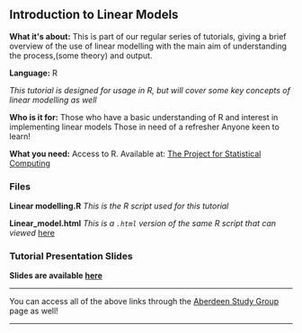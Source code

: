 ## Introduction to Linear Models 

**What it's about:**
This is part of our regular series of tutorials, giving a brief overview of the use of linear modelling with the main aim of understanding the process,(some theory) and output.

**Language:**
R

*This tutorial is designed for usage in R, but will cover some key concepts of linear modelling as well*

**Who is it for:**
Those who have a basic understanding of R and interest in implementing linear models
Those in need of a refresher
Anyone keen to learn!

**What you need:** Access to R. Available at: [The  Project for Statistical Computing](https://www.r-project.org/)

### Files

**Linear modelling.R**
*This is the R script used for this tutorial*

**Linear_model.html**
*This is a `.html` version of the same R script that can viewed* [here](http://htmlpreview.github.io/?https://github.com/AberdeenStudyGroup/studyGroup/blob/gh-pages/lessons/SG-T14-Linear%20Models%202019/Linear_model.html)

### Tutorial Presentation Slides

**Slides are available [here](https://docs.google.com/presentation/d/1U0kqVHngWSR7zhjcrJZzHz04eebsxwCraC8G78Sm9w4/edit)**

---

You can access all of the above links through the [Aberdeen Study Group](https://aberdeenstudygroup.github.io/studyGroup/lessons/) page  as well! 

---
